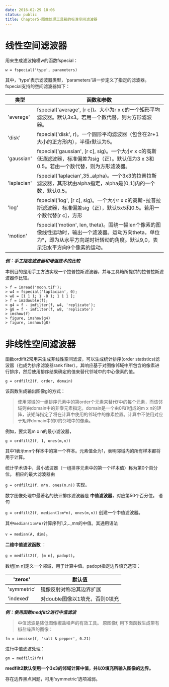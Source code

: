 ```yaml
---
date: 2016-02-29 18:06
status: public
title: Chapter5-图像处理工具箱的标准空间滤波器
---
```


# 线性空间滤波器
用来生成滤波掩模w的函数fspecial：

`w = fspecial('type', parameters)`

其中，'type'表示滤波器类型，'parameters'进一步定义了指定的滤波器。
fspecial支持的空间滤波器如下：

|		类型		|		函数和参数		|
|----------------|-------------------------|
|	'average'	|	fspecial('average', [r c])。大小为r x c的一个矩形平均滤波器。默认3x3。若用一个数代替，则为方形滤波器。|
|	'disk'		|	fspecial('disk', r)。一个圆形平均滤波器（包含在2r+1大小的正方形内），半径r默认为5。|
|'gaussian' |	fspecial('gaussian', [r c], sig)。一个大小r x c的高斯低通滤波器，标准偏差为sig（正）。默认值为3 x 3和0.5。若由一个数代替，则为方形滤波器。|
|'laplacian'|	fspecial('laplacian',35..alpha)。一个3x3的拉普拉斯滤波器，其形状由alpha指定，alpha是[0,1]内的一个数，默认0.5。|
|'log'|fspecial('log', [r c], sig)。一个大小r x c的高斯-拉普拉斯滤波器，标准偏差sig（正），默认5x5和0.5。若用一个数代替[r c]，方形|
|'motion'|	fspecial('motion', len, theta)。围绕一幅len个像素的图像线性运动时，输出一个滤波器。运动方向theta，单位为°，即为从水平方向逆时针转动的角度。默认9,0，表示沿水平方向9个像素的运动。|                                                                                                                                                                                                          

***例：手工指定滤波器和增强技术的比较***

本例目的是用手工方法实现一个拉普拉斯滤波器，并与工具箱所提供的拉普拉斯滤波器作比较。
```MATLAB:n
> f = imread('moon.tif');
> w4 = fspecial('laplacian', 0);
> w8 = [1 1 1; 1 -8 1; 1 1 1 ];
> f = im2double(f);
> g4 = f - imfilter(f, w4, 'replicate');
> g8 = f - imfilter(f, w8, 'replicate')
> imshow(f)
> figure, imshow(g4)
> figure, imshow(g8)
```

# 非线性空间滤波器
函数ordiflt2常用来生成非线性空间滤波，可以生成统计排序(order statistics)滤波器（也成为排序滤波器rank filter）。其响应基于对图像邻域中所包含的像素进行排序，然后使用排序结果确定的值来替代邻域中的中心像素的值。

`g = ordfilt2(f, order, domain)`

该函数生成输出图像g的方式：

>使用邻域的一组排序元素中的第order个元素来替代f中的每个元素，而该邻域则由domain中的非零元素指定。domain是一个由0和1组成的m x n的矩阵，该矩阵指定了将在计算中使用的邻域中的像素位置。计算中不使用对应于矩阵domain中的0的邻域中的像素。

例如，要实现m x n的最小滤波器，

`g = ordfilt2(f, 1, ones(m,n))`

其中1表示mn个样本中的第一个样本。元素值全为1，表明邻域内的所有样本都将用于计算。


统计学术语中，最小滤波器（一组排序元素中的第一个样本值）称为第0个百分位。
相应的最大滤波器由

`g = ordfilt2(f, m*n, ones(m,n))`	实现。

数字图像处理中最著名的统计排序滤波器是 **中值滤波器**，对应第50个百分位。
语句

`g = ordfilt2(f, median(1:m*n), ones(m,n))`
创建一个中值滤波器。

其中`median(1:m*n)`计算序列1,2,..,mn的中值。其通用语法

`v = median(A, dim)`。

**二维中值滤波函数** ：

`g = medfilt2(f, [m n], padopt)`。

数组[m n]定义一个邻域，用于计算中值。padopt指定边界填充选项：

| 'zeros'| 默认值|
|------|------|
|'symmetric'|镜像反射对称沿其边界扩展|
|'indexed'|对double图像以1填充，否则0填充|

***例：使用函数medfilt2进行中值滤波***

>中值滤波是降低图像椒盐噪声的有效工具。
原图像f, 用下面函数生成带有椒盐噪声的图像：

`fn = imnoise(f, 'salt & pepper', 0.21)`

进行中值滤波处理：

`gm = medfilt2(fn)`

**medfilt2默认使用一个3x3的邻域计算中值，并以0填充所输入图像的边界。**

存在边界黑点问题，可用'symmetric'选项减弱。
